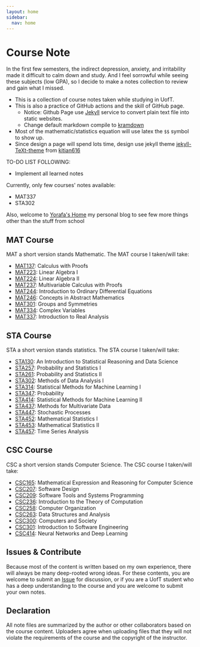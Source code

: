 ```yaml
---
layout: home
sidebar:
  nav: home
---
```


# Course Note

In the first few semesters, the indirect depression, anxiety, and irritability made it difficult to calm down and study. And I feel sorrowful while seeing these subjects (low GPA), so I decide to make a notes collection to review and gain what I missed.

- This is a collection of course notes taken while studying in UofT.
- This is also a practice of GitHub actions and the skill of GitHub page.
  - Notice: Github Page use [Jekyll](https://jekyllrb.com/) service to convert plain text file into static websites.
  - Change default markdown compile to [kramdown](https://kramdown.gettalong.org/)
- Most of the mathematic/statistics equation will use latex the `$$` symbol to show up.
- Since design a page will spend lots time, design use jekyll theme [jekyll-TeXt-theme](https://github.com/kitian616/jekyll-TeXt-theme) from [kitian616](https://github.com/kitian616)

TO-DO LIST FOLLOWING:

- Implement all learned notes

Currently, only few courses' notes available:
- MAT337
- STA302

Also, welcome to [Yorafa's Home](https://yorafa.com/) my personal blog to see few more things other than the stuff from school
## MAT Course
MAT a short version stands Mathematic. The MAT course I taken/will take:
- [MAT137](../course_content/MAT137/MAT137): Calculus with Proofs
- [MAT223](../course_content/MAT223/MAT223): Linear Algebra I
- [MAT224](../course_content/MAT224/MAT224): Linear Algebra II
- [MAT237](../course_content/MAT237/MAT237): Multivariable Calculus with Proofs
- [MAT244](../course_content/MAT244/MAT244): Introduction to Ordinary Differential Equations
- [MAT246](../course_content/MAT246/MAT246): Concepts in Abstract Mathematics
- [MAT301](../course_content/MAT301/MAT301): Groups and Symmetries
- [MAT334](../course_content/MAT334/MAT334): Complex Variables
- [MAT337](../course_content/MAT337/MAT337): Introduction to Real Analysis

## STA Course
STA a short version stands statistics. The STA course I taken/will take:
- [STA130](../course_content/STA130/STA130): An Introduction to Statistical Reasoning and Data Science
- [STA257](../course_content/STA257/STA257): Probability and Statistics I
- [STA261](../course_content/STA261/STA261): Probability and Statistics II
- [STA302](../course_content/STA302/STA302): Methods of Data Analysis I
- [STA314](../course_content/STA314/STA314): Statistical Methods for Machine Learning I
- [STA347](../course_content/STA347/STA347): Probability
- [STA414](../course_content/STA414/STA414): Statistical Methods for Machine Learning II
- [STA437](../course_content/STA437/STA437): Methods for Multivariate Data
- [STA447](../course_content/STA447/STA447): Stochastic Processes
- [STA452](../course_content/STA452/STA452): Mathematical Statistics I
- [STA453](../course_content/STA453/STA453): Mathematical Statistics II
- [STA457](../course_content/STA457/STA457): Time Series Analysis

## CSC Course
CSC a short version stands Computer Science. The CSC course I taken/will take:
- [CSC165](../course_content/CSC165/CSC165): Mathematical Expression and Reasoning for Computer Science
- [CSC207](../course_content/CSC207/CSC207): Software Design
- [CSC209](../course_content/CSC209/CSC209): Software Tools and Systems Programming
- [CSC236](../course_content/CSC236/CSC236): Introduction to the Theory of Computation
- [CSC258](../course_content/CSC258/CSC258): Computer Organization
- [CSC263](../course_content/CSC263/CSC263): Data Structures and Analysis
- [CSC300](../course_content/CSC300/CSC300): Computers and Society
- [CSC301](../course_content/CSC301/CSC301): Introduction to Software Engineering
- [CSC414](../course_content/CSC414/CSC414): Neural Networks and Deep Learning

## Issues & Contribute

Because most of the content is written based on my own experience, there will always be many deep-rooted wrong ideas. For these contents, you are welcome to submit an [Issue](https://github.com/Yorafa/Course-Note/issues) for discussion, or if you are a UofT student who has a deep understanding to the course and you are welcome to submit your own notes.

## Declaration

All note files are summarized by the author or other collaborators based on the course content.
Uploaders agree when uploading files that they will not violate the requirements of the course and the copyright of the instructor.
